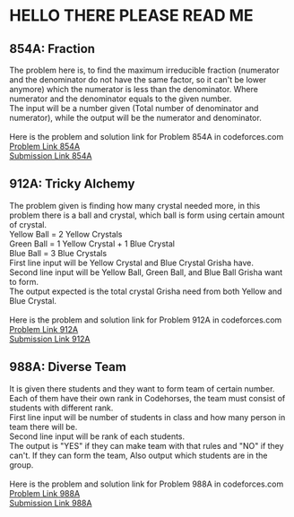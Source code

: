 # HELLO THERE PLEASE READ ME

## 854A: Fraction
The problem here is, to find the maximum irreducible fraction (numerator and the denominator do not have the same factor, so it can't be lower anymore) which the numerator is less than the denominator. Where numerator and the denominator equals to the given number. <br>
The input will be a number given (Total number of denominator and numerator), while the output will be the numerator and denominator. <br>
<br>
Here is the problem and solution link for Problem 854A in codeforces.com <br>
[Problem Link 854A](http://codeforces.com/contest/854/problem/A) <br>
[Submission Link 854A](http://codeforces.com/contest/854/submission/42296421) <br>

## 912A: Tricky Alchemy
The problem given is finding how many crystal needed more, in this problem there is a ball and crystal, which ball is form using certain amount of crystal. <br>
Yellow Ball = 2 Yellow Crystals <br>
Green Ball = 1 Yellow Crystal + 1 Blue Crystal <br>
Blue Ball = 3 Blue Crystals <br>
First line input will be Yellow Crystal and Blue Crystal Grisha have. <br>
Second line input will be Yellow Ball, Green Ball, and Blue Ball Grisha want to form. <br>
The output expected is the total crystal Grisha need from both Yellow and Blue Crystal. <br>
<br>
Here is the problem and solution link for Problem 912A in codeforces.com <br>
[Problem Link 912A](http://codeforces.com/contest/912/problem/A) <br>
[Submission Link 912A](http://codeforces.com/contest/912/submission/42300682) <br>

## 988A: Diverse Team
It is given there students and they want to form team of certain number. Each of them have their own rank in Codehorses, the team must consist of students with different rank.<br>
First line input will be number of students in class and how many person in team there will be.<br>
Second line input will be rank of each students.<br>
The output is "YES" if they can make team with that rules and "NO" if they can't. If they can form the team, Also output which students are in the group. <br>
<br>
Here is the problem and solution link for Problem 988A in codeforces.com <br>
[Problem Link 988A](http://codeforces.com/contest/988/problem/A) <br>
[Submission Link 988A](http://codeforces.com/contest/988/submission/42335085) <br>

